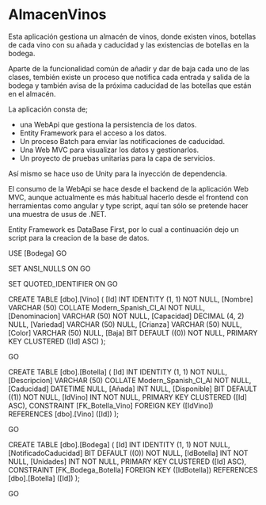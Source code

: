 # AlmacenVinos

Esta aplicación gestiona un almacén de vinos, donde existen vinos, botellas de cada vino con su añada y caducidad y las existencias de botellas en la bodega.

Aparte de la funcionalidad común de añadir y dar de baja cada uno de las clases, tembién existe un proceso que notifica cada entrada y salida de la bodega y también avisa de la próxima caducidad de las botellas que están en el almacén.

La aplicación consta de;
- una WebApi que gestiona la persistencia de los datos.
- Entity Framework para el acceso a los datos.
- Un proceso Batch para enviar las notificaciones de caducidad.
- Una Web MVC para visualizar los datos y gestionarlos.
- Un proyecto de pruebas unitarias para la capa de servicios.

Así mismo se hace uso de Unity para la inyección de dependencia.

El consumo de la WebApi se hace desde el backend de la aplicación Web MVC, aunque actualmente es más habitual hacerlo desde el frontend con herramientas como angular y type script, aquí tan sólo se pretende hacer una muestra de usus de .NET.

Entity Framework es DataBase First, por lo cual a continuación dejo un script para la creacion de la base de datos.



USE [Bodega]
GO

SET ANSI_NULLS ON
GO

SET QUOTED_IDENTIFIER ON
GO

CREATE TABLE [dbo].[Vino] (
    [Id]           INT            IDENTITY (1, 1) NOT NULL,
    [Nombre]       VARCHAR (50)   COLLATE Modern_Spanish_CI_AI NOT NULL,
    [Denominacion] VARCHAR (50)   NOT NULL,
    [Capacidad]    DECIMAL (4, 2) NULL,
    [Variedad]     VARCHAR (50)   NULL,
    [Crianza]      VARCHAR (50)   NULL,
    [Color]        VARCHAR (50)   NULL,
    [Baja]         BIT            DEFAULT ((0)) NOT NULL,
    PRIMARY KEY CLUSTERED ([Id] ASC)
);

GO

CREATE TABLE [dbo].[Botella] (
    [Id]          INT          IDENTITY (1, 1) NOT NULL,
    [Descripcion] VARCHAR (50) COLLATE Modern_Spanish_CI_AI NOT NULL,
    [Caducidad]   DATETIME     NULL,
    [Añada]       INT          NULL,
    [Disponible]  BIT          DEFAULT ((1)) NOT NULL,
    [IdVino]      INT          NOT NULL,
    PRIMARY KEY CLUSTERED ([Id] ASC),
    CONSTRAINT [FK_Botella_Vino] FOREIGN KEY ([IdVino]) REFERENCES [dbo].[Vino] ([Id])
);

GO

CREATE TABLE [dbo].[Bodega] (
    [Id]                  INT IDENTITY (1, 1) NOT NULL,
    [NotificadoCaducidad] BIT DEFAULT ((0)) NOT NULL,
    [IdBotella]           INT NOT NULL,
    [Unidades]            INT NOT NULL,
    PRIMARY KEY CLUSTERED ([Id] ASC),
    CONSTRAINT [FK_Bodega_Botella] FOREIGN KEY ([IdBotella]) REFERENCES [dbo].[Botella] ([Id])
);

GO
